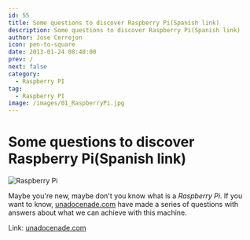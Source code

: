 ```yaml
---
id: 55
title: Some questions to discover Raspberry Pi(Spanish link)
description: Some questions to discover Raspberry Pi(Spanish link)
author: Jose Cerrejon
icon: pen-to-square
date: 2013-01-24 08:40:00
prev: /
next: false
category:
  - Raspberry PI
tag:
  - Raspberry PI
image: /images/01_RaspberryPi.jpg
---
```


# Some questions to discover Raspberry Pi(Spanish link)

![Raspberry Pi](/images/01_RaspberryPi.jpg)

Maybe you're new, maybe don't you know what is a *Raspberry Pi*. If you want to know, [unadocenade.com](http://unadocenade.com) have made a series of questions with answers about what we can achieve with this machine.

Link: [unadocenade.com](http://unadocenade.com/una-docena-de-preguntas-para-descubrir-raspberry-pi/)